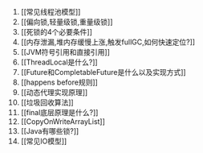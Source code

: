 1. [[常见线程池模型]]
2. [[偏向锁,轻量级锁,重量级锁]] 
3. [[死锁的4个必要条件]]
4. [[内存泄漏,堆内存缓慢上涨,触发fullGC,如何快速定位?]]
5. [[JVM符号引用和直接引用]]
6. [[ThreadLocal是什么?]]
7. [[Future和CompletableFuture是什么以及实现方式]]
8. [[happens before规则]]
9. [[动态代理实现原理]]
10. [[垃圾回收算法]]
11. [[final底层原理是什么?]] 
12. [[CopyOnWriteArrayList]]
13. [[Java有哪些锁?]]
14. [[常见IO模型]]